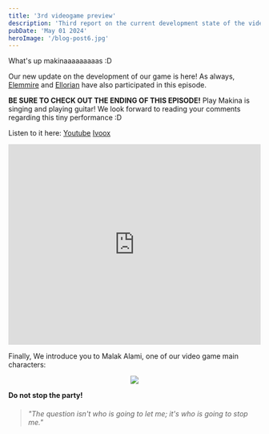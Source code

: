 ```yaml
---
title: '3rd videogame preview'
description: 'Third report on the current development state of the video game.'
pubDate: 'May 01 2024'
heroImage: '/blog-post6.jpg'
---
```


What's up makinaaaaaaaaas :D

Our new update on the development of our game is here! As always, <a href="https://www.instagram.com/elemmire1988?utm_source=qr&igsh=MWgwcm84ZmxwaDVmYQ%3D%3D" target="_blank">Elemmire</a> and <a href="https://www.ellorian.es" target="_blank">Ellorian</a> have also participated in this episode.

**BE SURE TO CHECK OUT THE ENDING OF THIS EPISODE!** Play Makina is singing and playing guitar! We look forward to reading your comments regarding this tiny performance :D

Listen to it here:
<a href="https://www.youtube.com/watch?v=AEEhiACPTpE&list=PLKAlTP_phHA9JrBiHYjKx1MOvqPCR62Fa&index=6" target="_blank">Youtube</a>
<a href="https://www.ivoox.com/informe-videojuego-3-audios-mp3_rf_128478268_1.html" target="_blank">Ivoox</a>

<iframe width="100%" height="400vh" src="https://www.youtube.com/embed/AEEhiACPTpE?si=BpWD9M0J34_qdEJG&amp;start=59" title="YouTube video player" frameborder="0" allow="accelerometer; autoplay; clipboard-write; encrypted-media; gyroscope; picture-in-picture; web-share" referrerpolicy="strict-origin-when-cross-origin" allowfullscreen></iframe>

Finally, We introduce you to Malak Alami, one of our video game main characters:

<p align="center">
    <img src="https://www.playmakina.com/blog-post6-malak_alami.png" />
</p>

**Do not stop the party!**

> ###### "The question isn't who is going to let me; it's who is going to stop me."

